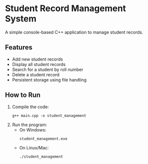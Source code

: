 # Student Record Management System

A simple console-based C++ application to manage student records.

## Features
- Add new student records
- Display all student records
- Search for a student by roll number
- Delete a student record
- Persistent storage using file handling

## How to Run

1. Compile the code:
   ```
   g++ main.cpp -o student_management
   ```
2. Run the program:
   - On Windows:
     ```
     student_management.exe
     ```
   - On Linux/Mac:
     ```
     ./student_management
     ``` 